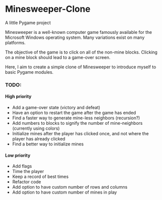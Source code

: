 Minesweeper-Clone
=================

A little Pygame project

Minesweeper is a well-known computer game famously available for the Microsoft Windows operating system. Many variations exist on many platforms. 

The objective of the game is to click on all of the non-mine blocks. Clicking on a mine block should lead to a game-over screen.

Here, I aim to create a simple clone of Minesweeper to introduce myself to basic Pygame modules. 

<h3>TODO:</h3>

<h4>High priority</h4>
<ul>
  <li>Add a game-over state (victory and defeat)</li>
  <li>Have an option to restart the game after the game has ended</li>
  <li>Find a faster way to generate mine-less neighbors (recursion?)</li>
  <li>Add numbers to blocks to signify the number of mine-neighbors (currently using colors)</li>
  <li>Initialize mines after the player has clicked once, and not where the player has already clicked</li>
  <li>Find a better way to initialize mines</li>
</ul>

<h4>Low priority</h4>
<ul>
  <li>Add flags</li>
  <li>Time the player</li>
  <li>Keep a record of best times</li>
  <li>Refactor code</li>
  <li>Add option to have custom number of rows and columns</li>
  <li>Add option to have custom number of mines in play</li>
</ul>
